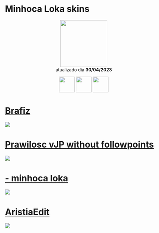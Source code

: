 # Minhoca Loka skins

<p align="center">
   <a href="https://osu.ppy.sh/users/10651184">
    <img src="https://a.ppy.sh/10651184"
         width="150"
         height="150">
   </a>
<br>
  atualizado dia
  <b> 30/04/2023 </b>
</p>
   <p align="center">
   <a href="https://twitter.com/minhocaloka_">
  <img src="https://i.imgur.com/PUQ5uWf.png" 
       width="50" 
       height="50"></a>
     <a href="https://www.twitch.tv/minhocalokaosu">
  <img src="https://i.imgur.com/HM030lk.png" 
       width="50" 
       height="50"></a>
  <a href="https://www.youtube.com/channel/UCJTkTnR7Su5ZDd3wKFEdwtw">
  <img src="https://i.imgur.com/YWbDUUy.png" 
       width="50" 
       height="50"></a>
<br>
   </p>
 
# [Brafiz](https://github.com/Yumiih/Skins/raw/main/minhocaloka/Brafiz.osk)
 [![](https://osu.ppy.sh/ss/18584613/a17f)](https://github.com/Yumiih/Skins/raw/main/minhocaloka/Brafiz.osk)
   
# [Prawilosc vJP without followpoints](https://github.com/Yumiih/Skins/raw/main/minhocaloka/Prawilosc_vJP_without_followpoints.osk)
[![](https://osu.ppy.sh/ss/18574376/cb12)](https://github.com/Yumiih/Skins/raw/main/minhocaloka/Prawilosc_vJP_without_followpoints.osk)

# [- minhoca loka](https://github.com/Yumiih/Skins/blob/main/minhocaloka/-_minhoca_loka.osk)
[![](https://osu.ppy.sh/ss/18574364/8009)](https://github.com/Yumiih/Skins/blob/main/minhocaloka/-_minhoca_loka.osk)

# [AristiaEdit](https://github.com/Yumiih/Skins/raw/main/minhocaloka/-_AristiaEdittrail_laranja.osk)
[![](https://osu.ppy.sh/ss/18574338/fd0a)](https://github.com/Yumiih/Skins/raw/main/minhocaloka/-_AristiaEdittrail_laranja.osk)
